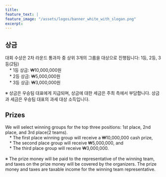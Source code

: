 ```yaml
---
title:
feature_text: |
feature_image: "/assets/logos/banner_white_with_slogan.png"
excerpt:
---
```

## 상금

대회 수상은 2차 라운드 통과자 중 상위 3개의 그룹을 대상으로 진행됩니다: 1등, 2등, 3등(2팀)  
 * 1등 상금: ₩10,000,000원  
 * 2등 상금: ₩5,000,000원  
 * 3등 상금: ₩3,000,000원  

※ 상금은 우승팀 대표에게 지급되며, 상금에 대한 세금은 주최 측에서 부담합니다. 상금과 세금은 우승팀 대표의 과세 대상 소득입니다.  

## Prizes

We will select winning groups for the top three positions: 1st place, 2nd place, and 3rd place(2 teams).  
 * The first place winning group will receive a ₩10,000,000 cash prize,  
 * The second place group will receive ₩5,000,000, and  
 * The third place group will receive ₩3,000,000.  
<br>
※ The prize money will be paid to the representative of the winning team, and taxes on the prize money will be covered by the organizers. The prize money and taxes are taxable income for the winning team representative.  